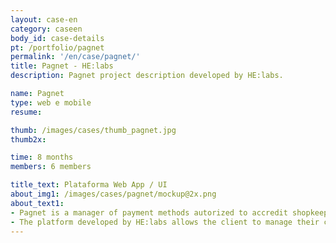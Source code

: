 ```yaml
---
layout: case-en
category: caseen
body_id: case-details
pt: /portfolio/pagnet
permalink: '/en/case/pagnet/'
title: Pagnet - HE:labs
description: Pagnet project description developed by HE:labs.

name: Pagnet
type: web e mobile
resume:

thumb: /images/cases/thumb_pagnet.jpg
thumb2x:

time: 8 months
members: 6 members

title_text: Plataforma Web App / UI
about_img1: /images/cases/pagnet/mockup@2x.png
about_text1:
- Pagnet is a manager of payment methods autorized to accredit shopkeepers and process credit card transitions.
- The platform developed by HE:labs allows the client to manage their credit card machines on the web and deposits their payments the way they see fit, anticipating the receivables.
---
```

